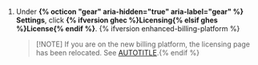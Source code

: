 1. Under **{% octicon "gear" aria-hidden="true" aria-label="gear" %} Settings**, click **{% ifversion ghec %}Licensing{% elsif ghes %}License{% endif %}**. {% ifversion enhanced-billing-platform %}

   >[!NOTE] If you are on the new billing platform, the licensing page has been relocated. See [AUTOTITLE](/billing/using-the-enhanced-billing-platform-for-enterprises/gathering-insights-on-your-spending#viewing-license-usage).{% endif %}

